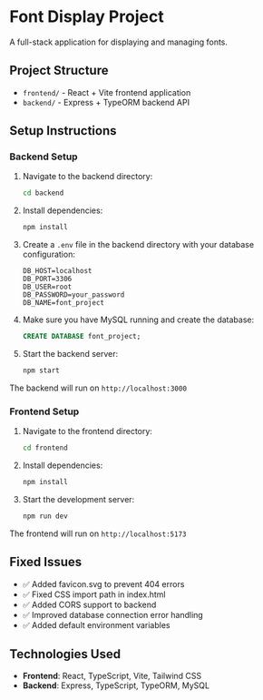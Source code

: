 # Font Display Project

A full-stack application for displaying and managing fonts.

## Project Structure

- `frontend/` - React + Vite frontend application
- `backend/` - Express + TypeORM backend API

## Setup Instructions

### Backend Setup

1. Navigate to the backend directory:
   ```bash
   cd backend
   ```

2. Install dependencies:
   ```bash
   npm install
   ```

3. Create a `.env` file in the backend directory with your database configuration:
   ```
   DB_HOST=localhost
   DB_PORT=3306
   DB_USER=root
   DB_PASSWORD=your_password
   DB_NAME=font_project
   ```

4. Make sure you have MySQL running and create the database:
   ```sql
   CREATE DATABASE font_project;
   ```

5. Start the backend server:
   ```bash
   npm start
   ```

The backend will run on `http://localhost:3000`

### Frontend Setup

1. Navigate to the frontend directory:
   ```bash
   cd frontend
   ```

2. Install dependencies:
   ```bash
   npm install
   ```

3. Start the development server:
   ```bash
   npm run dev
   ```

The frontend will run on `http://localhost:5173`

## Fixed Issues

- ✅ Added favicon.svg to prevent 404 errors
- ✅ Fixed CSS import path in index.html
- ✅ Added CORS support to backend
- ✅ Improved database connection error handling
- ✅ Added default environment variables

## Technologies Used

- **Frontend**: React, TypeScript, Vite, Tailwind CSS
- **Backend**: Express, TypeScript, TypeORM, MySQL 
